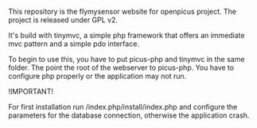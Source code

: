This repository is the flymysensor website for openpicus project.
The project is released under GPL v2.

It's build with tinymvc, a simple php framework that offers an immediate mvc pattern and a simple pdo interface.

To begin to use this, you have to put picus-php and tinymvc in the same folder.
The point the root of the webserver to picus-php.
You have to configure php properly or the application may not run.

!IMPORTANT!

For first installation run /index.php/install/index.php and configure the parameters for the database connection, otherwise the application crash.

